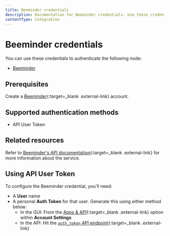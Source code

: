 ```yaml
---
title: Beeminder credentials
description: Documentation for Beeminder credentials. Use these credentials to authenticate Beeminder in n8n, a workflow automation platform.
contentType: integration
---
```


# Beeminder credentials

You can use these credentials to authenticate the following node:

- [Beeminder](/integrations/builtin/app-nodes/n8n-nodes-base.beeminder/)

## Prerequisites

Create a [Beeminder](https://www.beeminder.com/){:target=_blank .external-link} account.

## Supported authentication methods

- API User Token

## Related resources

Refer to [Beeminder's API documentation](http://api.beeminder.com/#beeminder-api-reference){:target=_blank .external-link} for more information about the service.

## Using API User Token

To configure the Beeminder credential, you'll need:

- A **User** name
- A personal **Auth Token** for that user. Generate this using either method below:
    - In the GUI: From the [Apps & API](https://help.beeminder.com/article/110-apps-and-api#API-token){:target=_blank .external-link} option within **Account Settings**
    - In the API: Hit the [`auth_token` API endpoint](http://api.beeminder.com/#auth){:target=_blank .external-link}

